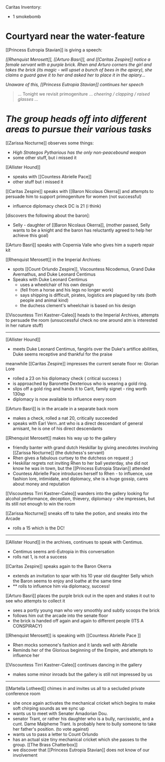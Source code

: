 
Caritas Inventory:
- 1 smokebomb


# Courtyard near the water-feature
[[Princess Eutropia Stavian]] is giving a speech:

_[[Rhenquist Merosett]], [[Arturo Basri]], and [[Caritas Zespire]] notice a female servant with a purple brick.  Rhen and Arturo corners the girl and takes the brick (its magic - will upset a bunch of bees in the apiary), she claims a guard gave it to her and asked her to place it in the apiary._..   

_Unaware of this, [[Princess Eutropia Stavian]] continues her speech_
> ... Tonight we revisit primogeniture ... *cheering / clapping / raised glasses ...*


# _The group heads off into different areas to pursue their various tasks_ 

[[Zarissa Nocturne]] observes some things:
- _High Strategos Pytharious has the only non-peacebound weapon_
- some other stuff, but i missed it

[[Allister Hound]] 
- speaks with [[Countess Abrielle Pace]]
- other stuff but i missed it

[[Caritas Zespire]] speaks with [[Baron Nicolaus Okerra]] and attempts to persuade him to support primogeniture for women (not successful)
- influence diplomacy check DC is 21 (i think)

[discovers the following about the baron]:  
- Selly - daughter of [[Baron Nicolaus Okerra]], (mother passed, Selly wants to be a knight and the baron has reluctantly agreed to help her achieve this goal)

[[Arturo Basri]] speaks with Copernia Valle who gives him a superb repair kit 

[[Rhenquist Merosett]] in the Imperial Archives:
-  spots [[Count Orlundo Zespire]], Viscountess Nicodemus, Grand Duke Avernathus, and Duke Leonard Centimus
- Speaks with Duke Leonard Centimus
	- uses a wheelchair of his own design 
	- (fell from a horse and his legs no longer work)
	- says shipping is difficult, pirates, logistics are plagued by rats (both people and animal kind)
	- the duchess clement's wheelchair is based on his design

[[Viscountess Tirri Kastner-Caleo]] heads to the Imperial Archives, attempts to persuade the room (unsuccessful check no one around atm is interested in her nature stuff)

---

[[Allister Hound]]
- meets Duke Leonard Centimus, fangirls over the Duke's artifice abilities, Duke seems receptive and thankful for the praise

meanwhile [[Caritas Zespire]] impresses the current senate floor re: Glorian Lore
- rolled a 23 on his diplomacy check ( critical success )
- is approached by Baronette Dexterious who is wearing a gold ring. 
- slips off a gold ring and hands it to Carit, family signet - ring worth 130sp
- diplomacy is now available to influence every room

[[Arturo Basri]] is in the arcade in a separate back room
- makes a check, rolled a nat 20, critically succeeded
- speaks with Earl Vern..ant who is a direct descendant of general arnisant, he is one of his direct descendants 

[[Rhenquist Merosett]] makes his way up to the gallery
- friendly banter with grand dutch Heskillar by giving anecdotes involving [[Zarissa Nocturne]] (the dutchess's servant)
- Rhen gives a fabulous curtsey to the dutchess on request ;)
- Heskillar regrets not inviting Rhen to her ball yesterday, she did not know he was in town, but the [[Princess Eutropia Stavian]] attended
- Countess Abrielle Pace introduces herself to Rhen - to influence, use fashion lore, intimidate, and diplomacy, she is a huge gossip, cares about money and reputation

[[Viscountess Tirri Kastner-Caleo]] wanders into the gallery looking for alcohol
performance, deception, thievery, diplomacy - she impresses, but its still not enough to win the room

[[Zarissa Nocturne]] sneaks off to take the potion, and sneaks into the Arcade
- rolls a 15 which is the DC!

---

[[Allister Hound]] in the archives, continues to speak with Centimus.
- Centimus seems anti-Eutropia in this conversation
- rolls nat 1, is not a success 

[[Caritas Zespire]] speaks again to the Baron Okerra
- extends an invitation to spar with his 10 year old daughter Selly which the Baron seems to enjoy and loathe at the same time
- ** rolls to influence him via diplomacy, success!

[[Arturo Basri]] places the purple brick out in the open and stakes it out to see who attempts to collect it
- sees a portly young man who very smoothly and subtly scoops the brick
- follows him out the arcade into the senate floor
- the brick is handed off again and again to different people (ITS A CONSPIRACY)

[[Rhenquist Merosett]] is speaking with [[Countess Abrielle Pace ]]
- Rhen mocks someone's fashion and it lands well with Abrielle
- Reminds her of the Glorious beginning of the Empire, and attempts to influence her

[[Viscountess Tirri Kastner-Caleo]] continues dancing in the gallery
- makes some minor inroads but the gallery is still not impressed by us

---
[[Martella Lotheed]] chimes in and invites us all to a secluded private conference room
- she once again activates the mechanical cricket which begins to make soft chirping sounds as we sync up
- wants us to meet with Senater Amadorian Dou.
- senator Trant, or rather his daughter who is a bully, narcissistic, and a cunt.  Dame Malpheme Trant.  Is probably here to bully someone to take her father's position. (to vote against)
- wants us to pass a letter to Count Orlundo
- has an actual size tiny mechanical cricket which she passes to the group. [[The Brass Chatterbox]]
- we discover that [[Princess Eutropia Stavian]] does not know of our involvement
